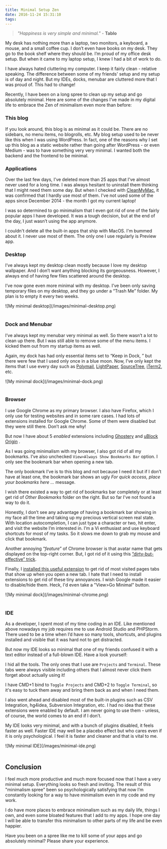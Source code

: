 ```yaml
---
title: Minimal Setup Zen
date: 2016-11-24 15:31:10
tags:
---
```

> *"Happiness is very simple and minimal."* - **Tablo**

My desk has nothing more than a laptop, two monitors, a keyboard, a mouse, and a small coffee cup. I don’t even have books on my desk. They go to the book shelf where they should be. I’m proud of my office desk setup. But when it came to my laptop setup, I knew I had a bit of work to do.

I have always hated cluttering my computer. I keep it fairly clean - relative speaking. The difference between some of my friends' setup and my setup is of day and night. But my IDEs, docks, menubar are cluttered more that I was proud of. This had to change!

<!--more-->

Recently, I have been on a long spree to clean up my setup and go absolutely minimal. Here are some of the changes I’ve made in my digital life to embrace the Zen of minimalism even more than before:

### This blog
If you look around, this blog is as minimal as it could be. There are no sidebars, no menu items, no blogrolls, etc. My blog setup used to be never like this when I was using WordPress. In fact, one of the reasons why I set up this blog as a static website rather than going after WordPress - or even Medium - was to have something very very minimal. I wanted both the backend and the frontend to be minimal.

### Applications
Over the last few days, I’ve deleted more than 25 apps that I’ve almost never used for a long time. I was always hesitant to uninstall them thinking that I might need them some day. But when I checked with [CleanMyMac](http://macpaw.com/cleanmymac), it was confirmed that I hardly use most of them. I've not used some of the apps since December 2014 - the month I got my current laptop!

I was so determined to go minimalism that I even got rid of one of the fairly popular apps I have developed. It was a tough decision, but at the end of the day, I just wasn’t using the app anymore.

I couldn't delete all the built-in apps that ship with MacOS. I'm bummed about it. I never use most of them. The only one I use regularly is Preview app.

### Desktop
I’ve always kept my desktop clean mostly because I love my desktop wallpaper. And I don’t want anything blocking its gorgeousness. However, I always end of having few files scattered around the desktop.

I’ve now gone even more minimal with my desktop. I’ve been only saving temporary files on my desktop, and they go under a “Trash Me” folder. My plan is to empty it every two weeks.

<div style="margin: 0 auto"> ![My minimal desktop](/images/minimal-desktop.png) </div> </br>

### Dock and Menubar
I’ve always kept my menubar very minimal as well. So there wasn’t a lot to clean up there. But I was still able to remove some of the menu items. I kicked them out from my startup items as well.

Again, my dock has had only essential items set to “Keep in Dock, ” but there were few that I used only once in a blue moon. Now, I’ve only kept the items that I use every day such as [Polymail](https://polymail.io/), [LightPaper](http://lightpaper.42squares.in/), [SourceTree](https://www.sourcetreeapp.com/), [iTerm2](https://www.iterm2.com/), etc.
<div style="margin: 0 auto"> ![My minimal dock](/images/minimal-dock.png) </div> <br/>

### Browser
I use Google Chrome as my primary browser. I also have Firefox, which I only use for testing websites and in some rare cases. I had lots of extensions installed for Google Chrome. Some of them were disabled but they were still there. Don’t ask me why!

But now I have about 5 *enabled* extensions including [Ghostery](https://chrome.google.com/webstore/detail/ghostery/mlomiejdfkolichcflejclcbmpeaniij?hl=en) and [uBlock Origin](https://chrome.google.com/webstore/detail/ublock-origin/cjpalhdlnbpafiamejdnhcphjbkeiagm?hl=en) .

As I was going minimalism with my browser, I also got rid of all my bookmarks. I’ve also unchecked `View>Always Show Bookmarks Bar` option. I only see the bookmark bar when opening a new tab.

The only bookmark I’ve is to this blog and not because I need it but if I don’t have at least one, the bookmark bar shows an ugly *For quick access, place your bookmarks here …* message.

I wish there existed a way to get rid of bookmarks bar completely or at least get rid of *Other Bookmarks* folder on the right. But so far I've not found a way to do it.

Honestly, I don’t see any advantage of having a bookmark bar showing in my face all the time and taking up my precious vertical screen real state. With location autocompletion, I can just type a character or two, hit enter, and visit the website I’m interested in. I’m a Vi enthusiast and use keyboard shortcuts for most of my tasks. So it slows me down to grab my mouse and click that bookmark.

Another annoying “*feature*” of Chrome browser is that avatar name that gets displayed on the top-right corner. But, I got rid of it using this [“dirty-but-effective” trick](http://superuser.com/a/1052198/61466).

Finally, I [installed this useful extension](https://chrome.google.com/webstore/detail/hide-most-visited-pages-r/dhphmpoekpoecdbjeionimpiceigkeil) to get rid of most visited pages tabs that show up when you open a new tab. I hate that I need to install extensions to get rid of these tiny annoyances. I wish Google made it easier to disable/hide them. Heck, I'd even take a "View>Go Minimal" button.

<div style="margin: 0 auto"> ![My minimal dock](/images/minimal-chrome.png) </div> <br/>

### IDE
As a developer, I spent most of my time coding in an IDE. Like mentioned above nowadays my job requires me to use Android Studio and PHPStorm. There used to be a time when I’d have so many tools, shortcuts, and plugins installed and visible that it was hard not to get distracted.

But now my IDE looks so minimal that one of my friends confused it with a text editor instead of a full-blown IDE. Have a look yourself:

I hid all the tools. The only ones that I use are `Projects` and `Terminal`. These tabs were always visible including others that I almost never click them forget about actually using it!

I have CMD+1 bind to `Toggle Projects` and CMD+2 to `Toggle Terminal`, so it's easy to tuck them away and bring them back as and when I need them.

I also went ahead and disabled most of the built-in plugins such as CSV Integration, hg4idea, Subversion Integration, etc. I had no idea that these extensions were enabled by default. I am never going to use them - unless, of course, the world comes to an end if I don’t.

My IDE looks very minimal, and with a bunch of plugins disabled, it feels faster as well. Faster IDE may well be a placebo effect but who cares even if it is only psychological. I feel it is faster and cleaner and that is vital to me.

<div style="margin: 0 auto"> ![My minimal IDE](/images/minimal-ide.png) </div> <br/>

## Conclusion
I feel much more productive and much more focused now that I have a very minimal setup. Everything looks so fresh and inviting. The result of this "minimalism spree" been so psychologically satisfying that now I’m constantly looking for a way to have minimalism even in my code and my work.

I do have more places to embrace minimalism such as my daily life, things I own, and even some bloated features that I add to my apps. I hope one day I will be able to transfer this minimalism to other parts of my life and be even happier.

Have you been on a spree like me to kill some of your apps and go absolutely minimal? Please share your experience.